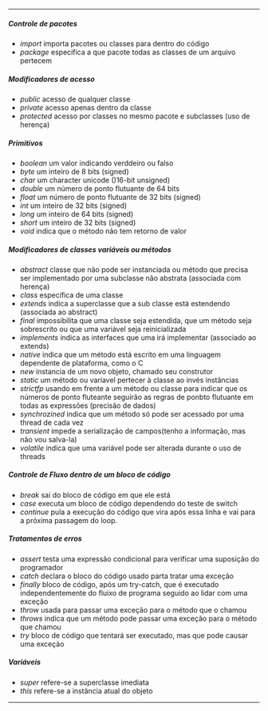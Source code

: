 
___

##### Controle de pacotes 

- *import* importa pacotes ou classes para dentro do código
- *package* específica a que pacote todas as classes de um arquivo pertecem

##### Modificadores de acesso

- *public* acesso de qualquer classe
- *private* acesso apenas dentro da classe
- *protected* acesso por classes no mesmo pacote e subclasses (uso de herença)

##### Primitivos

- *boolean* um valor indicando verddeiro ou falso 
- *byte* um inteiro de 8 bits (signed)
- *char* um character unicode ()16-bit unsigned)
- *double* um número de ponto flutuante de 64 bits
- *float* um número de ponto flutuante de 32 bits (signed)
- *int* um inteiro de 32 bits (signed)
- *long* um inteiro de 64 bits (signed)
- *short* um inteiro de 32 bits (signed)
- *void* indica que o método não tem retorno de valor

##### Modificadores de classes variáveis ou métodos

- *abstract* classe que não pode ser instanciada ou método que precisa ser implementado por uma subclasse não abstrata (associada com herença)
- *class* específica de uma classe
- *extends* indica a superclasse que a sub classe está estendendo (associada ao abstract)
- *final* impossibilita que uma classe seja estendida, que um método seja sobrescrito ou que uma variável seja reinicializada
- *implements* indica as interfaces que uma irá implementar (associado ao extends)
- *native* indica que um método está escrito em uma linguagem dependente de plataforma, como o C
- *new* instancia de um novo objeto, chamado seu construtor
- *static* um método ou varíavel pertecer à classe ao invés instâncias
- *strictfp* usando em frente a um método ou classe para indicar que os números de ponto fluteante seguirão as regras de ponbto flutuante em todas as expressões (precisão de dados)
- *synchrozined* indica que um método só pode ser acessado por uma thread de cada vez
- *transient* impede a serialização de campos(tenho a informação, mas não vou salva-la)
- *volatile* indica que uma variável pode ser alterada durante o uso de threads

##### Controle de Fluxo dentro de um bloco de código

- *break* sai do bloco de código em que ele está
- *case* executa um bloco de código dependendo do teste de switch
- *continue* pula a execução do código que vira após essa linha e vai para a próxima passagem do loop.

##### Tratamentos de erros

- *assert* testa uma expressão condicional para verificar uma suposição do programador
- *catch* declara o bloco do código usado parta tratar uma exceção
- *finally* bloco de código, após um try-catch, que é executado independentemente do fluixo de programa seguido ao lidar com uma exceção
- *throw* usada para passar uma exceção para o método que o chamou
- *throws* indica que um método pode passar uma exceção para o método que chamou
- *try* bloco de código que tentará ser executado, mas que pode causar uma exceção

##### Variáveis
- *super* refere-se a superclasse imediata
- *this* refere-se a instância atual do objeto
___


